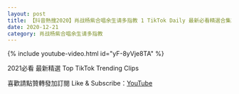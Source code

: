 ```yaml
---
layout: post
title: 【抖音熱搜2020】肖战杨紫合唱余生请多指教 1 TikTok Daily 最新必看精選合集2020 12 21
date: 2020-12-21
category: 肖战杨紫合唱余生请多指教
---
```


{% include youtube-video.html id="yF-8yVje8TA" %}

2021必看 最新精選 Top TikTok Trending Clips

喜歡請點贊轉發加訂閱 Like & Subscribe：[YouTube](https://www.youtube.com/channel/UCAoR7VcanIPd04uEq_GIylA/videos)

